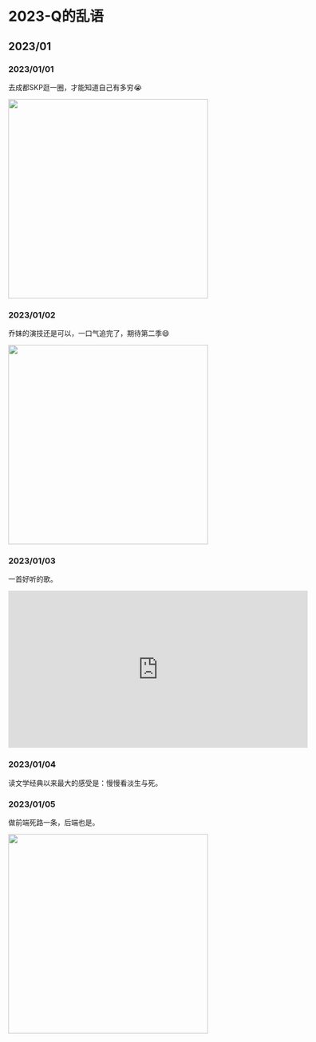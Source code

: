 # 2023-Q的乱语


## 2023/01

### 2023/01/01
去成都SKP逛一圈，才能知道自己有多穷😭  

<img src="/images/202301/img.png" alt="" width="400" />  

### 2023/01/02  
乔妹的演技还是可以，一口气追完了，期待第二季😄  

<img src="/images/202301/img_1.png" alt="" width="400" />  

### 2023/01/03  
一首好听的歌。  

<iframe width="600" height="315" src="https://www.youtube.com/embed/h1Ebp1_f6Q0" title="YouTube video player" frameborder="0" allow="accelerometer; autoplay; clipboard-write; encrypted-media; gyroscope; picture-in-picture; web-share" allowfullscreen></iframe>  

### 2023/01/04  
读文学经典以来最大的感受是：慢慢看淡生与死。  

### 2023/01/05  
做前端死路一条，后端也是。  

<img src="/images/202301/img_2.png" alt="" width="400" />  

